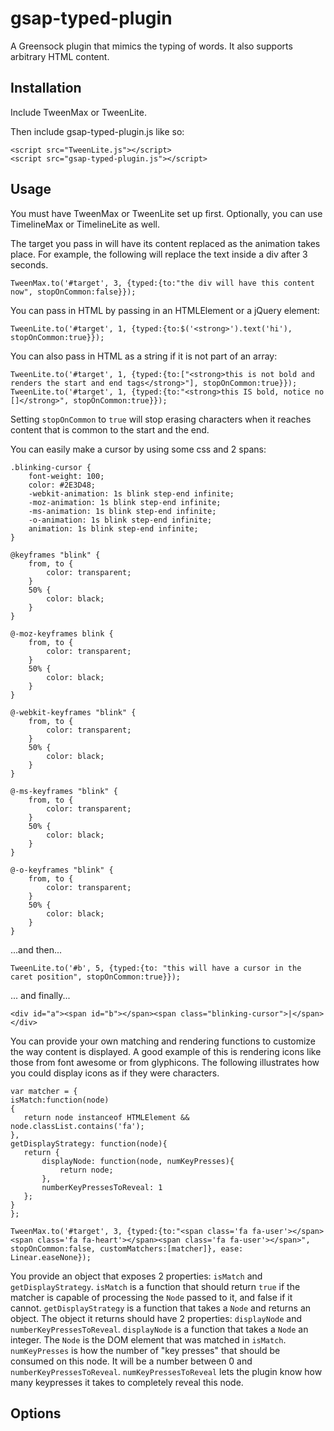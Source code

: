 # gsap-typed-plugin
A Greensock plugin that mimics the typing of words.  It also supports arbitrary HTML content.

Installation
------------
Include TweenMax or TweenLite.

Then include gsap-typed-plugin.js like so:

    <script src="TweenLite.js"></script>
    <script src="gsap-typed-plugin.js"></script>

Usage
-----
You must have TweenMax or TweenLite set up first.
Optionally, you can use TimelineMax or TimelineLite as well.

The target you pass in will have its content replaced as the animation takes place.
For example, the following will replace the text inside a div after 3 seconds.

    TweenMax.to('#target', 3, {typed:{to:"the div will have this content now", stopOnCommon:false}});

You can pass in HTML by passing in an HTMLElement or a jQuery element:

    TweenLite.to('#target', 1, {typed:{to:$('<strong>').text('hi'), stopOnCommon:true}});


You can also pass in HTML as a string if it is not part of an array:

    TweenLite.to('#target', 1, {typed:{to:["<strong>this is not bold and renders the start and end tags</strong>"], stopOnCommon:true}});
    TweenLite.to('#target', 1, {typed:{to:"<strong>this IS bold, notice no []</strong>", stopOnCommon:true}});

Setting `stopOnCommon` to `true` will stop erasing characters when it reaches content that is common to the start and the end.

You can easily make a cursor by using some css and 2 spans:

    .blinking-cursor {
        font-weight: 100;
        color: #2E3D48;
        -webkit-animation: 1s blink step-end infinite;
        -moz-animation: 1s blink step-end infinite;
        -ms-animation: 1s blink step-end infinite;
        -o-animation: 1s blink step-end infinite;
        animation: 1s blink step-end infinite;
    }
    
    @keyframes "blink" {
        from, to {
            color: transparent;
        }
        50% {
            color: black;
        }
    }
    
    @-moz-keyframes blink {
        from, to {
            color: transparent;
        }
        50% {
            color: black;
        }
    }
    
    @-webkit-keyframes "blink" {
        from, to {
            color: transparent;
        }
        50% {
            color: black;
        }
    }
    
    @-ms-keyframes "blink" {
        from, to {
            color: transparent;
        }
        50% {
            color: black;
        }
    }
    
    @-o-keyframes "blink" {
        from, to {
            color: transparent;
        }
        50% {
            color: black;
        }
    }
    
...and then...

    TweenLite.to('#b', 5, {typed:{to: "this will have a cursor in the caret position", stopOnCommon:true}});

... and finally...

    <div id="a"><span id="b"></span><span class="blinking-cursor">|</span></div>

You can provide your own matching and rendering functions to customize the way content is displayed. A good example of this
is rendering icons like those from font awesome or from glyphicons.  The following illustrates how you could display icons
as if they were characters.

    
    var matcher = {
    isMatch:function(node)
    {
       return node instanceof HTMLElement && node.classList.contains('fa');
    },
    getDisplayStrategy: function(node){
       return {
           displayNode: function(node, numKeyPresses){
               return node;
           },
           numberKeyPressesToReveal: 1
       };
    }
    };
    
    TweenMax.to('#target', 3, {typed:{to:"<span class='fa fa-user'></span><span class='fa fa-heart'></span><span class='fa fa-user'></span>", stopOnCommon:false, customMatchers:[matcher]}, ease: Linear.easeNone});
    
You provide an object that exposes 2 properties: `isMatch` and `getDisplayStrategy`.  `isMatch` is a function that
should return `true` if the matcher is capable of processing the `Node` passed to it, and false if it cannot.  `getDisplayStrategy`
is a function that takes a `Node` and returns an object.  The object it returns should have 2 properties: `displayNode`
and `numberKeyPressesToReveal`.  `displayNode` is a function that takes a `Node` an integer.  The `Node` is the DOM element
that was matched in `isMatch`.  `numKeyPresses` is how the number of "key presses" that should be consumed on this node.  It will
be a number between 0 and `numberKeyPressesToReveal`.  `numKeyPressesToReveal` lets the plugin know how many keypresses it takes to
completely reveal this node.  

Options
-------
